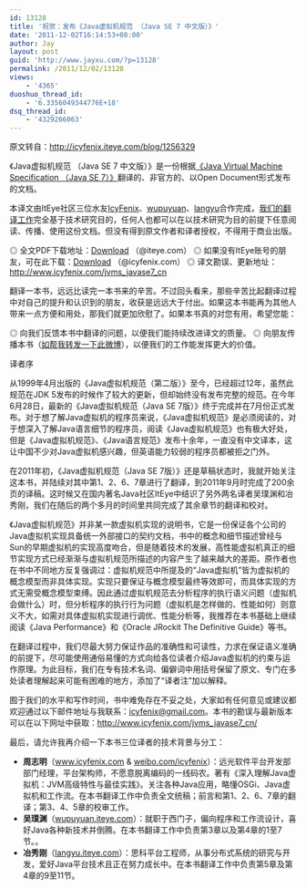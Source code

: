 ```yaml
---
id: 13128
title: '祝贺：发布《Java虚拟机规范 （Java SE 7 中文版）》'
date: '2011-12-02T16:14:53+08:00'
author: Jay
layout: post
guid: 'http://www.jayxu.com/?p=13128'
permalink: /2011/12/02/13128
views:
    - '4365'
duoshuo_thread_id:
    - '6.3356049344776E+18'
dsq_thread_id:
    - '4329266063'
---
```


原文转自：<a href="http://icyfenix.iteye.com/blog/1256329" target="_blank">http://icyfenix.iteye.com/blog/1256329</a>

《Java虚拟机规范 （Java SE 7 中文版）》是一份根据<a href="http://download.oracle.com/javase/cmn/spec_index.html" target="_blank">《Java Virtual Machine Specification （Java SE 7）》</a>翻译的、非官方的、以Open Document形式发布的文档。

本译文由ItEye社区三位水友<a href="http://icyfenix.iteye.com/" target="_blank">IcyFenix</a>、<a href="http://wupuyuan.iteye.com/" target="_blank">wupuyuan</a>、<a href="http://langyu.iteye.com/" target="_blank">langyu</a>合作完成，<a href="http://icyfenix.iteye.com/blog/1181634" target="_blank">我们的翻译工作</a>完全基于技术研究目的，任何人也都可以在以技术研究为目的前提下任意阅读、传播、使用这份文档。但没有得到原文作者和译者授权，不得用于商业出版。

◎ 全文PDF下载地址：<a href="http://dl.iteye.com/topics/download/643fc75f-fb49-39eb-a5a0-e22ad2240e88" target="_blank">Download</a> （@iteye.com）
◎ 如果没有ItEye账号的朋友，可在此下载：<a href="http://www.icyfenix.com/svn/fileDownload.jsp?url=Java%E8%99%9A%E6%8B%9F%E6%9C%BA%2F%E8%A7%84%E8%8C%83%E6%96%87%E6%A1%A3%2FJava+Virtual+Machine+Specification+Java+SE+7+%E4%B8%AD%E6%96%87%E7%89%88.pdf&amp;attachment=true" target="_blank">Download</a> （@icyfenix.com）
◎ 译文勘误、更新地址：http://www.icyfenix.com/jvms_javase7_cn

翻译一本书，远远比读完一本书来的辛苦。不过回头看来，那些辛苦比起翻译过程中对自己的提升和认识到的朋友，收获是远远大于付出。如果这本书能再为其他人带来一点方便和用处，那我们就更加欣慰了。如果本书真的对您有用，希望您能：

◎ 向我们反馈本书中翻译的问题，以便我们能持续改进译文的质量。
◎ 向朋友传播本书（<a href="http://weibo.com/1887642490/xxjVIf1Aa" target="_blank">如帮我转发一下此微博</a>），以便我们的工作能发挥更大的价值。

译者序

从1999年4月出版的《Java虚拟机规范（第二版）》至今，已经超过12年，虽然此规范在JDK 5发布的时候作了较大的更新，但却始终没有发布完整的规范。在今年6月28日，最新的《Java虚拟机规范（Java SE 7版）》终于完成并在7月份正式发布。对于想了解Java虚拟机的程序员来说，《Java虚拟机规范》是必须阅读的，对于想深入了解Java语言细节的程序员，阅读《Java虚拟机规范》也有极大好处，但是《Java虚拟机规范》、《Java语言规范》发布十余年，一直没有中文译本，这让中国不少对Java虚拟机感兴趣，但英语能力较弱的程序员都被拒之门外。

在2011年初，《Java虚拟机规范（Java SE 7版）》还是草稿状态时，我就开始关注这本书，并陆续对其中第1、2、6、7章进行了翻译，到2011年9月时完成了200余页的译稿。这时候又在国内著名Java社区ItEye中结识了另外两名译者吴璞渊和冶秀刚，我们在随后的两个多月的时间里共同完成了其余章节的翻译和校对。

《Java虚拟机规范》并非某一款虚拟机实现的说明书，它是一份保证各个公司的Java虚拟机实现具备统一外部接口的契约文档，书中的概念和细节描述曾经与Sun的早期虚拟机的实现高度吻合，但是随着技术的发展，高性能虚拟机真正的细节实现方式已经渐渐与虚拟机规范所描述的内容产生了越来越大的差距。原作者也在书中不同地方反复强调过：虚拟机规范中所提及的“Java虚拟机”皆为虚拟机的概念模型而非具体实现。实现只要保证与概念模型最终等效即可，而具体实现的方式无需受概念模型束缚。因此通过虚拟机规范去分析程序的执行语义问题（虚拟机会做什么）时，但分析程序的执行行为问题（虚拟机是怎样做的、性能如何）则意义不大，如需对具体虚拟机实现进行调优、性能分析等，我推荐在本书基础上继续阅读《Java Performance》和《Oracle JRockit The Definitive Guide》等书。

在翻译过程中，我们尽最大努力保证作品的准确性和可读性，力求在保证语义准确的前提下，尽可能使用通俗易懂的方式向给各位读者介绍Java虚拟机的约束与运作原理。为此目标，我们在专有技术名词、偏僻词中用括号保留了原文、专门在多处读者理解起来可能有困难的地方，添加了“译者注”加以解释。

囿于我们的水平和写作时间，书中难免存在不妥之处，大家如有任何意见或建议都欢迎通过以下邮件地址与我联系：icyfenix@gmail.com。本书的勘误与最新版本可以在以下网址中获取：http://www.icyfenix.com/jvms_javase7_cn/

最后，请允许我再介绍一下本书三位译者的技术背景与分工：
<ul>
	<li><strong>周志明</strong>（<a href="http://www.icyfenix.com/" target="_blank">www.icyfenix.com</a> &amp; <a href="http://weibo.com/icyfenix" target="_blank">weibo.com/icyfenix</a>）：远光软件平台开发部部门经理，平台架构师，不愿意脱离编码的一线码农。著有《深入理解Java虚拟机：JVM高级特性与最佳实践》。关注各种Java应用，略懂OSGi、Java虚拟机和工作流。在本书翻译工作中负责全文统稿；前言和第1、2、6、7章的翻译；第3、4、5章的校审工作。</li>
	<li><strong>吴璞渊</strong>（<a href="http://wupuyuan.iteye.com/" target="_blank">wupuyuan.iteye.com</a>）：就职于西门子，偏向程序和工作流设计，喜好Java各种新技术并倒腾。在本书翻译工作中负责第3章以及第4章的1至7节。。</li>
	<li><strong>冶秀刚</strong>（<a href="http://langyu.iteye.com/" target="_blank">langyu.iteye.com</a>）：思科平台工程师，从事分布式系统的研究与开发，爱好Java平台技术且正在努力成长中。在本书翻译工作中负责第5章及第4章的9至11节。</li>
</ul>